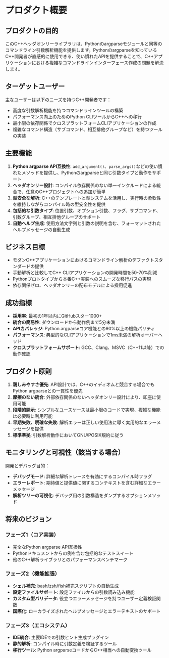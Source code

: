 # プロダクト概要

## プロダクトの目的
このC++ヘッダオンリーライブラリは、Pythonのargparseモジュールと同等のコマンドライン引数解析機能を提供します。Pythonのargparseを知っているC++開発者が直感的に使用できる、使い慣れたAPIを提供することで、C++アプリケーションにおける複雑なコマンドラインインターフェース作成の問題を解決します。

## ターゲットユーザー
主なユーザーは以下のニーズを持つC++開発者です：
- 高度な引数解析機能を持つコマンドラインツールの構築
- パフォーマンス向上のためのPython CLIツールからC++への移行
- 最小限の依存関係でクロスプラットフォームCLIアプリケーションの作成
- 複雑なコマンド構造（サブコマンド、相互排他グループなど）を持つツールの実装

## 主要機能

1. **Python argparse API互換性**: `add_argument()`、`parse_args()`などの使い慣れたメソッドを提供し、Pythonのargparseと同じ引数タイプと動作をサポート
2. **ヘッダオンリー設計**: コンパイル依存関係のない単一インクルードによる統合で、任意のC++プロジェクトへの追加が簡単
3. **型安全な解析**: C++のテンプレートと型システムを活用し、実行時の柔軟性を維持しながらコンパイル時の型安全性を提供
4. **包括的な引数タイプ**: 位置引数、オプション引数、フラグ、サブコマンド、引数グループ、相互排他グループのサポート
5. **自動ヘルプ生成**: 使用方法文字列と引数の説明を含む、フォーマットされたヘルプメッセージの自動生成

## ビジネス目標

- モダンC++アプリケーションにおけるコマンドライン解析のデファクトスタンダードの提供
- 手動解析と比較してC++ CLIアプリケーションの開発時間を50-70%削減
- Pythonプロトタイプから本番C++実装へのスムーズな移行パスの実現
- 依存関係ゼロ、ヘッダオンリーの配布モデルによる採用促進

## 成功指標

- **採用率**: 最初の1年以内にGitHubスター1000+
- **統合の簡易性**: ダウンロードから動作例まで5分未満
- **APIカバレッジ**: Python argparseコア機能との90%以上の機能パリティ
- **パフォーマンス**: 典型的なCLIアプリケーションで1ms未満の解析オーバーヘッド
- **クロスプラットフォームサポート**: GCC、Clang、MSVC（C++11以降）での動作確認

## プロダクト原則

1. **親しみやすさ優先**: API設計では、C++のイディオムと競合する場合でもPython argparseとの一貫性を優先
2. **摩擦のない統合**: 外部依存関係のないヘッダオンリー設計により、即座に使用可能
3. **段階的開示**: シンプルなユースケースは最小限のコードで実現、複雑な機能は必要時に利用可能
4. **早期失敗、明確な失敗**: 解析エラーは正しい使用法に導く実用的なエラーメッセージを提供
5. **標準準拠**: 引数解析動作においてGNU/POSIX規約に従う

## モニタリングと可視性（該当する場合）

開発とデバッグ目的：
- **デバッグモード**: 詳細な解析トレースを有効にするコンパイル時フラグ
- **エラーレポート**: 期待値と提供値に関するコンテキストを含む詳細なエラーメッセージ
- **解析ツリーの可視化**: デバッグ用の引数構造をダンプするオプションメソッド

## 将来のビジョン

### フェーズ1（コア実装）
- 完全なPython argparse API互換性
- Pythonドキュメントからの例を含む包括的なテストスイート
- 他のC++解析ライブラリとのパフォーマンスベンチマーク

### フェーズ2（機能拡張）
- **シェル補完**: bash/zsh/fish補完スクリプトの自動生成
- **設定ファイルサポート**: 設定ファイルからの引数読み込み機能
- **カスタム型バリデータ**: 役立つエラーメッセージを持つユーザー定義検証関数
- **国際化**: ローカライズされたヘルプメッセージとエラーテキストのサポート

### フェーズ3（エコシステム）
- **IDE統合**: 主要IDEでの引数ヒント生成プラグイン
- **静的解析**: コンパイル時に引数定義を検証するツール
- **移行ツール**: Python argparseコードからC++相当への自動変換ツール